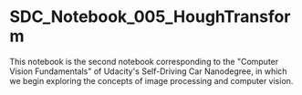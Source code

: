 # SDC_Notebook_005_HoughTransform
This notebook is the second notebook corresponding to the "Computer Vision Fundamentals" of Udacity's Self-Driving Car Nanodegree, in which we begin exploring the concepts of image processing and computer vision.
